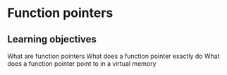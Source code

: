 # Function pointers

## Learning objectives
What are function pointers
What does a function pointer exactly do
What does a function pointer point to in a virtual memory
